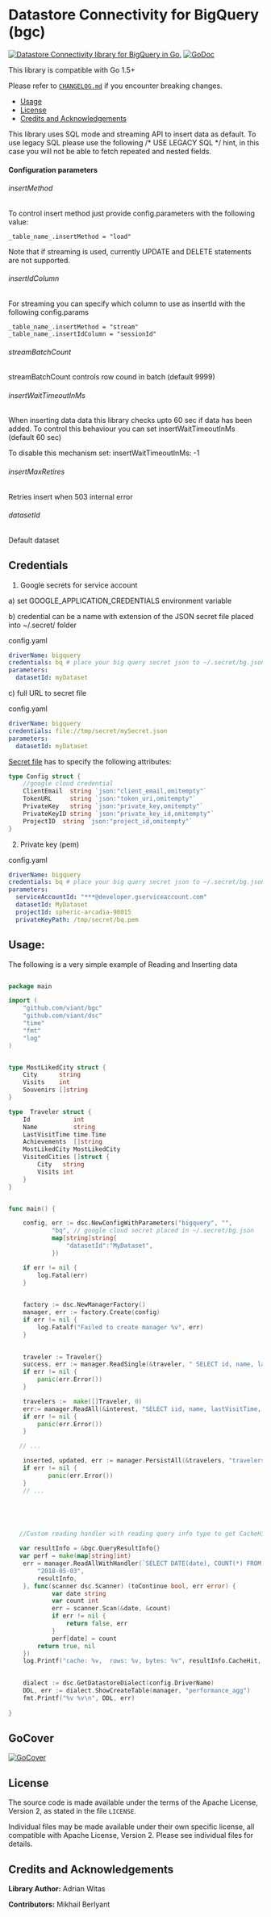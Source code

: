 # Datastore Connectivity for BigQuery (bgc)

[![Datastore Connectivity library for BigQuery in Go.](https://goreportcard.com/badge/github.com/viant/bgc)](https://goreportcard.com/report/github.com/viant/bgc)
[![GoDoc](https://godoc.org/github.com/viant/bgc?status.svg)](https://godoc.org/github.com/viant/bgc)

This library is compatible with Go 1.5+

Please refer to [`CHANGELOG.md`](CHANGELOG.md) if you encounter breaking changes.

- [Usage](#Usage)
- [License](#License)
- [Credits and Acknowledgements](#Credits-and-Acknowledgements)




This library uses SQL mode and streaming API to insert data as default.
To use legacy SQL please use the following /* USE LEGACY SQL */ hint, in this case you will not be able to fetch repeated and nested fields.


#### Configuration parameters

###### insertMethod
To control insert method just provide config.parameters with the following value:
    
    _table_name_.insertMethod = "load"

Note that if streaming is used, currently UPDATE and DELETE statements are not supported.

###### insertIdColumn
For streaming you can specify which column to use as insertId with the following config.params    
    
    _table_name_.insertMethod = "stream"
    _table_name_.insertIdColumn = "sessionId"

###### streamBatchCount

streamBatchCount controls row cound in batch (default 9999)

###### insertWaitTimeoutInMs

When inserting data data this library checks upto 60 sec if data has been added.
To control this behaviour you can set insertWaitTimeoutInMs (default 60 sec)

To disable this mechanism set: 
     insertWaitTimeoutInMs: -1

###### insertMaxRetires

Retries insert when 503 internal error

###### datasetId 

Default dataset


## Credentials

1. Google secrets for service account


a) set GOOGLE_APPLICATION_CREDENTIALS environment variable


b) credential can be a name with extension of the JSON secret file placed into ~/.secret/ folder

config.yaml
```yaml
driverName: bigquery
credentials: bq # place your big query secret json to ~/.secret/bg.json
parameters:
  datasetId: myDataset
```

c) full URL to secret file

config.yaml
```yaml
driverName: bigquery
credentials: file://tmp/secret/mySecret.json
parameters:
  datasetId: myDataset
```

[Secret file](https://github.com/viant/toolbox/blob/master/cred/config.go) has to specify the following attributes:

````go
type Config struct {
	//google cloud credential
	ClientEmail  string `json:"client_email,omitempty"`
	TokenURL     string `json:"token_uri,omitempty"`
	PrivateKey   string `json:"private_key,omitempty"`
	PrivateKeyID string `json:"private_key_id,omitempty"`
	ProjectID  string `json:"project_id,omitempty"`
}
````


2. Private key (pem)


config.yaml
```yaml
driverName: bigquery
credentials: bq # place your big query secret json to ~/.secret/bg.json
parameters:
  serviceAccountId: "***@developer.gserviceaccount.com"
  datasetId: MyDataset
  projectId: spheric-arcadia-98015
  privateKeyPath: /tmp/secret/bq.pem
```



## Usage:

The following is a very simple example of Reading and Inserting data


```go

package main

import (
    "github.com/viant/bgc"
    "github.com/viant/dsc"
    "time"
    "fmt"
    "log"
)


type MostLikedCity struct {
	City      string
	Visits    int
	Souvenirs []string
}

type  Traveler struct {
	Id            int
	Name          string
	LastVisitTime time.Time
	Achievements  []string
	MostLikedCity MostLikedCity
	VisitedCities []struct {
		City   string
		Visits int
	}
}


func main() {

    config, err := dsc.NewConfigWithParameters("bigquery", "",
    	    "bq", // google cloud secret placed in ~/.secret/bg.json
            map[string]string{
                "datasetId":"MyDataset",
            })

    if err != nil {
        log.Fatal(err)
    }

		
    factory := dsc.NewManagerFactory()
    manager, err := factory.Create(config)
    if err != nil {
        log.Fatalf("Failed to create manager %v", err)
    }
   

    traveler := Traveler{}
    success, err := manager.ReadSingle(&traveler, " SELECT id, name, lastVisitTime, visitedCities, achievements, mostLikedCity FROM travelers WHERE id = ?", []interface{}{4}, nil)
    if err != nil {
        panic(err.Error())
    }

    travelers :=  make([]Traveler, 0)
    err:= manager.ReadAll(&interest, "SELECT iid, name, lastVisitTime, visitedCities, achievements, mostLikedCity",nil, nil)
    if err != nil {
        panic(err.Error())
    }

   // ...

    inserted, updated, err := manager.PersistAll(&travelers, "travelers", nil)
    if err != nil {
           panic(err.Error())
    }
    // ...
    




   //Custom reading handler with reading query info type to get CacheHit, TotalRows, TotalBytesProcessed

   var resultInfo = &bgc.QueryResultInfo{}
   var perf = make(map[string]int)  
   	err = manager.ReadAllWithHandler(`SELECT DATE(date), COUNT(*) FROM performance_agg WHERE DATE(date) = ?  GROUP BY 1`, []interface{}{
   		"2018-05-03",
   		resultInfo,
   	}, func(scanner dsc.Scanner) (toContinue bool, err error) {
   	        var date string
   	        var count int
   	        err = scanner.Scan(&date, &count)
   	        if err != nil {
   	        	return false, err
   	        }
   	        perf[date] = count
   		return true, nil
   	})
   	log.Printf("cache: %v,  rows: %v, bytes: %v", resultInfo.CacheHit, resultInfo.TotalRows, resultInfo.TotalBytesProcessed)

   
    dialect := dsc.GetDatastoreDialect(config.DriverName)
    DDL, err := dialect.ShowCreateTable(manager, "performance_agg")
    fmt.Printf("%v %v\n", DDL, err)
   
}
```

## GoCover

[![GoCover](https://gocover.io/github.com/viant/bgc)](https://gocover.io/github.com/viant/bgc)


<a name="License"></a>
## License

The source code is made available under the terms of the Apache License, Version 2, as stated in the file `LICENSE`.

Individual files may be made available under their own specific license,
all compatible with Apache License, Version 2. Please see individual files for details.


<a name="Credits-and-Acknowledgements"></a>

##  Credits and Acknowledgements

**Library Author:** Adrian Witas

**Contributors:** Mikhail Berlyant